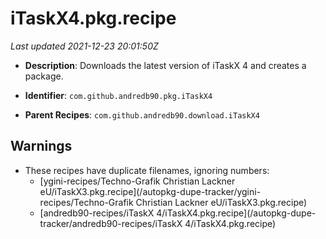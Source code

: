 # iTaskX4.pkg.recipe

_Last updated 2021-12-23 20:01:50Z_

- **Description**: Downloads the latest version of iTaskX 4 and creates a package.

- **Identifier**: `com.github.andredb90.pkg.iTaskX4`

- **Parent Recipes**: `com.github.andredb90.download.iTaskX4`


## Warnings

- These recipes have duplicate filenames, ignoring numbers:
    - [ygini-recipes/Techno-Grafik Christian Lackner eU/iTaskX3.pkg.recipe](/autopkg-dupe-tracker/ygini-recipes/Techno-Grafik Christian Lackner eU/iTaskX3.pkg.recipe)
    - [andredb90-recipes/iTaskX 4/iTaskX4.pkg.recipe](/autopkg-dupe-tracker/andredb90-recipes/iTaskX 4/iTaskX4.pkg.recipe)